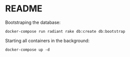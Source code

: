 # README

Bootstraping the database:

    docker-compose run radiant rake db:create db:bootstrap

Starting all containers in the background:

    docker-compose up -d
